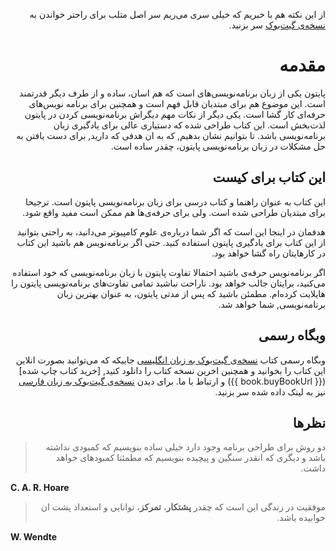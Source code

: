 <div dir=rtl>

از این نکته هم با خبریم که خیلی سری می‌ریم سر اصل متلب برای راحتر خواندن به  [نسخه‌ی گیت‌بوک](https://elias_rouhani.gitbooks.io/byte-of-python-persian/content/) سر بزنید.





# مقدمه

پایتون یکی از زبان برنامه‌نویسی‌های است که هم اسان‌، ساده و از طرف دیگر قدرتمند است. این موضوع هم برای مبتدیان قابل فهم است و همچنین برای برنامه نویس‌های حرفه‌ای کار گشا است. یکی دیگر از نکات مهم دیگراش برنامه‌نویسی کردن در پایتون لذت‌بخش است. این کتاب طراحی شده که دستیاری عالی برای یادگیری زبان برنامه‌نویسی باشد. تا بتوانیم نشان بدهیم, که به ان هدفی که دارید, برای دست یافتن به حل مشکلات در زبان برنامه‌نویسی پایتون، چقدر ساده است.

## این کتاب برای کیست

این کتاب به عنوان راهنما و کتاب درسی برای زبان‌ برنامه‌نویسی پایتون است. ترجیحا برای مبتدیان طراحی شده است. ولی برای حرفه‌ی‌ها هم ممکن است مفید واقع شود.

هدفمان در اینجا این است که اگر شما درباره‌ی علوم کامپیوتر می‌دانید، به راحتی بتوانید از این کتاب برای یادگیری پایتون استفاده کنید. حتی اگر برنامه‌نویس هم باشید این کتاب در کارهایتان راه گشا خواهد بود.

اگر برنامه‌نویس حرفه‌ی باشید احتمالا تفاوت پایتون با زبان برنامه‌نویسی که خود استفاده می‌کنید، برایتان جالب خواهد بود. ناراحت نباشید تمامی تفاوت‌های برنامه‌نویسی پایتون را هایلایت کرده‌ام. مطمئن باشید که پس از مدتی پایتون، به عنوان بهترین زبان برنامه‌نویسی, شما خواهد شد.



## وبگاه رسمی

وبگاه رسمی کتاب  [نسخه‌ی گیت‌بوک به زبان انگلیسی](https://python.swaroopch.com/) جاییکه که می‌توانید بصورت انلاین این کتاب را بخوانید و همچنین اخرین نسخه کتاب را دانلود کنید, [خرید کتاب چاپ شده]({{ book.buyBookUrl }}) و ارتباط با ما. برای دیدن [نسخه‌ی گیت‌بوک به زبان فارسی](https://elyas.gitbooks.io/a-byte-of-python-parsi/content/) نیز به لینک داده شده سر بزنید.

## نظرها 

> دو روش برای طراحی برنامه وجود دارد خیلی ساده بنویسیم که کمبودی نداشته باشد و دیگری که انقدر سنگین و پیچیده بنویسیم که مطمئنا کمبودهای خواهد داشت.

<div dir=ltr>

**C. A. R. Hoare**

<div dir=rtl>



> موفقیت در زندگی این است که چقدر **پشتکار**، **تمرکز**، توانایی و استعداد پشت ان خوابیده باشد.

<div dir=ltr>

**W. Wendte**

<div dir=rtl>

